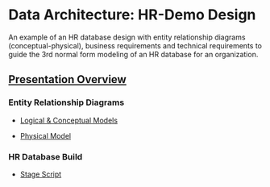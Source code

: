 # Data Architecture: HR-Demo Design
An example of an HR database design with entity relationship diagrams (conceptual-physical), business requirements and technical requirements to guide the 3rd normal form modeling of an HR database for an organization. 

## [Presentation Overview](https://github.com/jkenney0501/Data-Architecture-HR-Demo/blob/main/HR-Database-Presentation.pdf)

### Entity Relationship Diagrams
- [Logical & Conceptual Models](https://github.com/jkenney0501/Data-Architecture-HR-Demo/blob/main/ERD's/Conceptual_Logical_Models.pdf)

- [Physical Model](https://github.com/jkenney0501/Data-Architecture-HR-Demo/blob/main/ERD's/Physical%20Model%20-%20HR%20Database.pdf)

### HR Database Build
 - [Stage Script](https://github.com/jkenney0501/Data-Architecture-HR-Demo/blob/main/HR%20Database%20Script/HR_Stage_Script)


